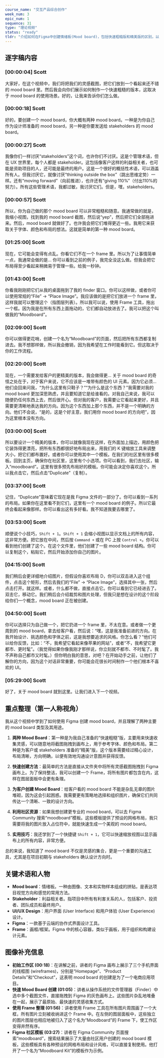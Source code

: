 ```yaml
---
course_name: "交互产品综合创作"
week_num: 3
epic_num: 1
sequence: 31
type: "理论视频"
status: "ready"
tldr: "介绍如何在Figma中创建情绪板(Mood board)，包括快速粗糙版和精美版的区别，以及如何使用Figma社区模板和Frame工具来组织灵感图片。"
---
```



## 逐字稿内容

### [00:00:04] Scott
大家好，在这个视频中，我们将把我们的灵感截图，把它们放到一个看起来还不错的 mood board 里。然后我会向你们展示如何制作一个快速粗糙的版本，这取决于 mood board 的使用场景。好的，让我来告诉你们怎么做。

### [00:00:18] Scott
好的，要创建一个 mood board，你大概有两种 mood board。一种是为你自己作为设计师准备的 mood board，另一种是你要发送给 stakeholders 的 mood board。

### [00:00:27] Scott
我像你们一样讨厌“stakeholders”这个词，也许你们不讨厌。这是个管理术语，但在 UX 世界里，每个人都是 stakeholder。这包括像客户这样的利益相关者，也可能是资助项目的人，还可能是最终的用户。这是一个很好的概括性术语，可以涵盖所有人。但我讨厌它，就像讨厌“thinking outside the box”（跳出思维定势）一样。还有“moving forward”（向前推进），也许还有“giving 110%”（付出110%的努力）。所有这些管理术语，我都过敏，我讨厌它们。但是，嘿，stakeholders。

### [00:00:57] Scott
所以，你为自己做的那个 mood board 可以非常粗糙和随意。我通常做的就是，我缩小视图，找到我的 mood board 截图，然后说“yep”，然后把它们全部拖进来。然后，mood board 就做好了。也许我会把它们堆得更近一些。我用它来获取关于字体、颜色和布局的想法。这就是简单的第一种 mood board。

### [01:25:00] Scott
现在，它可能会变得有点乱。你看它们不在一个 frame 里。所以为了让事情简单一点，我通常会做的是... 你可以看到之前的例子，我完全没这么做。但我会把它布局得至少看起来稍微易于管理一些。给我一秒钟。

### [01:43:00] Scott
你看我刚刚把它们从我的桌面拖到了我的 finder 窗口。你可以这样做，或者你可以使用常规的“File” -> “Place Image”。我应该做的是把它们放进一个 frame 里，这样我就可以整理这个（指图层列表）。所以我可以说，使用 Frame 工具，拖出一个框。因为我是在所有东西上面拖动的，它们都自动放进去了。我可以把这个叫做我的“Moodboard”。

### [02:09:00] Scott
你可以做得更花哨，创建一个名为“Moodboard”的页面，然后把所有东西都复制进去。我不想那样做，所以我会撤销，因为我希望在工作时能看到它。但这取决于你的工作流程。

### [02:20:00] Scott
现在，一个需要发给客户的更精美的版本，我会做得更... 关于 mood board 的奇怪之处在于，对于客户来说，它不应该是一堆带有颜色的 UI 元素。因为它必须... 他们会回来问我，“为什么这里有只鞋子？”“为什么是这个东西？”我需要对我的 mood board 更加深思熟虑，并且要知道它是给谁看的。对我自己来说，我可以随便扔任何东西上去，然后很开心。但对我的客户，我需要让它看起来更好，并且需要更清晰地表达我的方向。因为这个东西加上那个东西，并不是一个明确的方向。他们不会说，“是的，这是个好主意，我们用你 mood board 的方向吧”，因为这里根本没有方向。

### [03:00:00] Scott
所以要设计一个精美的版本，你可以就像我现在这样，在外面加上描边，用颜色把它装饰得更漂亮，把所有东西都很好地布局出来，用我们的 K 键缩放工具来调整大小，把它们都布置好。或者你可以使用其中一个模板。在我们的社区里有很多模板。回到主页，确保你在社区里，这里有个小选项。你可以看到，我们去社区，输入“moodboard”。这里有很多预先布局好的模板。你可能会决定你喜欢这个。所以我点击它，然后点击“Duplicate”（复制）。

### [03:37:00] Scott
记住，“Duplicate”意味着它现在是我 Figma 文件的一部分了。你可以看到一系列的布局。如果你在这里看不到它们，这里有一个 mood board 的例子。所以它最终会看起来像那样。你可以看出这有多好看。我不知道我要去哪里了。

### [03:53:00] Scott
顺便说个小技巧，`Shift + 1`。`Shift + 1` 会缩小视图以显示文档上的所有内容，这非常方便。把它放在中间，然后按 `Command +` 或在 PC 上按 `Control +`。你可以看到他们创建了这个。在这个文件里，他们创建了一些 mood board 结构。你可以复制这个，粘贴它，然后开始添加你自己的图片。

### [04:15:00] Scott
我们稍后会更详细地介绍图片，但假设你喜欢布局 D，你可以双击进入这个组件，点击这个矩形，然后去我们的“File” -> “Place Image”，选择其中一张，然后点击打开。就这样。或者，什么都不做，直接点击它。你可以看到它已经进去了。双击它，移动它。我们稍后会介绍裁剪和图片处理，但我只是想在设计的这个阶段给你们一个概念，mood board 正在被创建。

### [04:50:00] Scott
你可以选择只为自己做一个，把它扔进一个 frame 里，不太在意。或者做一个更周到的 mood board，拿去给客户看，然后说：“嘿，这是我准备前进的方向。在我开始设计、挑选颜色和字体之前，这是我想要追求的风格。你怎么看？”他们可以给你反馈，比如：“不，我希望它看起来像苹果的网站”，或者“不，我希望它更都市、更时髦”。（我觉得如果你像我刚才那样说，你立刻就不都市、不时髦了。我不声称自己都市又时髦。）但你明白我的意思，对吧？在开始动手之前，让他们了解你的方向，因为这个对话非常重要，你可能会花很长时间制作一个他们根本不喜欢的 UI。

### [05:29:00] Scott
好了，关于 mood board 就到这里。让我们进入下一个视频。

## 重点整理（第一人称视角）
我从这个视频中学到了如何使用 Figma 创建 mood board，并且理解了两种主要的 mood board 类型及其用途。

1.  **两种 Mood Board**：第一种是为我自己准备的“快速粗糙”版，主要用来快速收集灵感，可以随意地将截图拖拽到画布上，用于参考字体、颜色和布局。第二种是为客户或 stakeholders 准备的“精美”版，这个版本需要经过精心设计，布局清晰，方向明确，以便有效地沟通设计意图并获得反馈。

2.  **快速创建方法**：最简单的方法是直接从文件夹中将所有灵感截图拖拽到 Figma 画布上。为了保持整洁，我可以创建一个 Frame，将所有图片都包含在内，这样在图层面板中会更有条理。

3.  **为客户创建 Mood Board**：给客户看的 mood board 不能是杂乱无章的图片堆砌，因为这会引起困惑。我需要更有策略地选择和组织图片，确保它们共同传达一个清晰、一致的设计方向。

4.  **利用社区资源**：如果我想创建更专业的 mood board，可以去 Figma Community 搜索“moodboard”模板。这些模板提供了预设的网格布局，我只需要将我的图片放入占位符中，就能快速生成一个美观的 mood board。

5.  **实用技巧**：我还学到了一个快捷键 `Shift + 1`，它可以快速缩放视图以显示画布上的所有内容，非常方便。

总的来说，我知道了 mood board 不仅是灵感的集合，更是一个重要的沟通工具，尤其是在项目初期与 stakeholders 确认设计方向时。

## 关键术语和人物
- **Mood board**：情绪板。一种由图像、文本和实物样本组成的拼贴，是表达项目视觉方向和感觉的常用方法。
- **Stakeholder**：利益相关者。指项目中所有有利害关系的人，包括客户、投资者、团队成员和最终用户。
- **UI/UX Design**：用户界面 (User Interface) 和用户体验 (User Experience) 设计。
- **Figma**：一款基于云端的协作式界面设计工具。
- **Frame**：画框/框架。Figma 中的核心容器，类似于画板，用于组织和构建设计元素。

## 图像补充信息
- **初始工作区 (00:18)**：在讲解之前，讲者的 Figma 画布上展示了三个手机界面的线框图 (wireframes)，分别是“Homepage”、“Product Details”和“Checkout”，这表明 mood board 的创建是为了一个电商应用项目。
- **快速 Mood Board 创建 (01:05)**：讲者从操作系统的文件管理器（Finder）中选中多个截图文件，直接拖拽到 Figma 的灰色画布上。这些图片杂乱地堆叠在一起，展示了最原始、最快速的灵感收集方式。
- **使用 Frame 整理 (01:56)**：讲者使用 Frame 工具在所有图片周围画了一个大框，所有图片立刻被收纳进这个 Frame 中。在左侧的图层面板中，这些独立的图片图层也相应地被归入了这个名为“Moodboard”的 Frame 下，使工作区变得井然有序。
- **Figma 社区模板 (03:27)**：讲者在 Figma Community 页面搜索“moodboard”，搜索结果展示了大量由社区用户创建的 mood board 模板，这些模板具有各种预设的网格布局和设计风格，可以直接复制使用。他打开了一个名为“Moodboard Kit”的模板作为示例。